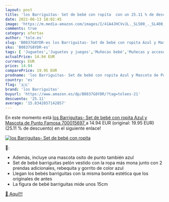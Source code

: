 ```yaml
---
layout: post
title: 'los Barriguitas- Set de bebé con ropita  con un 25.11 % de descuento'
date: 2021-06-13 18:02:45
image: 'https://m.media-amazon.com/images/I/41A4JHCVvJL._SL500_._SL400_.jpg'
comments: true
category: ofertas
author: 'tole.es'
slug: 'B0837G8YDR-es los Barriguitas- Set de bebé con ropita Azul y Mascota de...'
sku: 'B0837G8YDR-es'
tags: [ 'Juguetes','Juguetes y juegos','Muñecas bebé','Muñecas y accesorios','famosa','los barriguitas', ]
actualPrice: 14.94 EUR
currency: EUR
price: 14.94
comparePrice: 19.95 EUR
prodname: 'los Barriguitas- Set de bebé con ropita Azul y Mascota de Punto  Famosa 700015697 '
country: 'es'
flag: '🇪🇸'
brand: 'los Barriguitas'
buyurl: 'https://www.amazon.es/dp/B0837G8YDR/?tag=tolees-21'
descuento: '25.11'
average: '15.8342857142857'
---
```


En este momento está [los Barriguitas- Set de bebé con ropita Azul y Mascota de Punto  Famosa 700015697 ](https://www.amazon.es/dp/B0837G8YDR/?tag=tolees-21) a 14.94 EUR (original: 19.95 EUR) (25.11 %  de descuento) en el siguiente enlace!

[![los Barriguitas- Set de bebé con ropita ](https://m.media-amazon.com/images/I/41A4JHCVvJL._SL500_._SL400_.jpg)](https://www.amazon.es/dp/B0837G8YDR/?tag=tolees-21)

🔎:

- Además, incluye una mascota osito de punto también azul
- Set de bebé barriguitas pelón vestido con la ropa más mona junto con 2 prendas adicionales, rebequita y gorrito de color azul
- Llegan los bebés barriguitas con la misma bonita estética que los originales de antes
- La figura de bebé barriguitas mide unos 15cm

[🛒 Aquí!!!](https://www.amazon.es/dp/B0837G8YDR/?tag=tolees-21)
